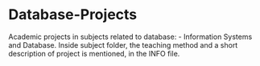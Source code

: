 # Database-Projects
Academic projects in subjects related to database: - Information Systems and Database. Inside subject folder, the teaching method and a short description of project is mentioned, in the INFO file.
